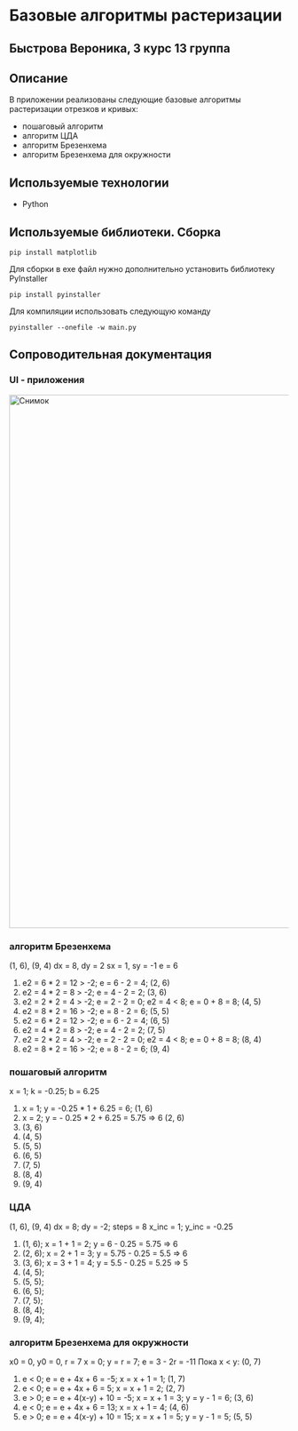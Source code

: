 # Базовые алгоритмы растеризации
## Быстрова Вероника, 3 курс 13 группа

## Описание
В приложении реализованы следующие базовые алгоритмы растеризации отрезков и кривых:
- пошаговый алгоритм
- алгоритм ЦДА
- алгоритм Брезенхема
- алгоритм Брезенхема для окружности

## Используемые технологии
- Python

## Используемые библиотеки. Сборка
```
pip install matplotlib
```
Для сборки в exe файл нужно дополнительно установить библиотеку PyInstaller
```
pip install pyinstaller
```
Для компиляции использовать следующую команду
```
pyinstaller --onefile -w main.py
```

## Сопроводительная документация
### UI - приложения
<img width="960" alt="Снимок" src="https://user-images.githubusercontent.com/79499241/235101727-fb845945-5c71-4917-a57a-bc63020f62c7.PNG">

### алгоритм Брезенхема
(1, 6), (9, 4)
dx = 8, dy = 2
sx = 1, sy = -1
e = 6

1. e2 = 6 * 2 = 12 > -2; e = 6 - 2 = 4; (2, 6)
2. e2 = 4 * 2 = 8 > -2; e = 4 - 2 = 2; (3, 6)
3. e2 = 2 * 2 = 4 > -2; e = 2 - 2 = 0; e2 = 4 < 8; e = 0 + 8 = 8; (4, 5)
4. e2 = 8 * 2 = 16 > -2; e = 8 - 2 = 6; (5, 5)
5. e2 = 6 * 2 = 12 > -2; e = 6 - 2 = 4; (6, 5)
6. e2 = 4 * 2 = 8 > -2; e = 4 - 2 = 2; (7, 5)
7. e2 = 2 * 2 = 4 > -2; e = 2 - 2 = 0; e2 = 4 < 8; e = 0 + 8 = 8; (8, 4)
8. e2 = 8 * 2 = 16 > -2; e = 8 - 2 = 6; (9, 4)

### пошаговый алгоритм
x = 1; k = -0.25; b = 6.25

1. x = 1; y = -0.25 * 1 + 6.25 = 6; (1, 6)
2. x = 2; y = - 0.25 * 2 + 6.25 = 5.75 => 6 (2, 6)
3. (3, 6)
4. (4, 5)
5. (5, 5)
6. (6, 5)
7. (7, 5)
8. (8, 4)
9. (9, 4)

### ЦДА
(1, 6), (9, 4)
dx = 8; dy = -2; steps = 8
x_inc = 1;
y_inc = -0.25

1. (1, 6); x = 1 + 1 = 2; y = 6 - 0.25 = 5.75 => 6
2. (2, 6); x = 2 + 1 = 3; y = 5.75 - 0.25 = 5.5 => 6
3. (3, 6); x = 3 + 1 = 4; y = 5.5 - 0.25 = 5.25 => 5
4. (4, 5);
5. (5, 5);
6. (6, 5);
7. (7, 5);
8. (8, 4);
9. (9, 4);

### алгоритм Брезенхема для окружности
x0 = 0, y0 = 0, r = 7
x = 0; y = r = 7; e = 3 - 2r = -11
Пока x < y:
(0, 7)
1. e < 0; e = e + 4x + 6 = -5; x = x + 1 = 1; (1, 7)
2. e < 0; e = e + 4x + 6 = 5; x = x + 1 = 2; (2, 7)
3. e > 0; e = e + 4(x-y) + 10 = -5; x = x + 1 = 3; y = y - 1 = 6; (3, 6)
4. e < 0; e = e + 4x + 6 = 13; x = x + 1 = 4; (4, 6)
5. e > 0; e = e + 4(x-y) + 10 = 15; x = x + 1 = 5; y = y - 1 = 5; (5, 5)
